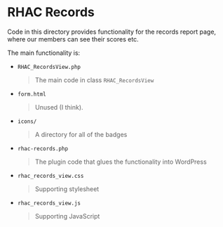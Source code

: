 RHAC Records
============

Code in this directory provides functionality for the records report page,
where our members can see their scores etc.

The main functionality is:

* `RHAC_RecordsView.php`
  > The main code in class `RHAC_RecordsView`
* `form.html`
  > Unused (I think).
* `icons/`
  > A directory for all of the badges
* `rhac-records.php`
  > The plugin code that glues the functionality into WordPress
* `rhac_records_view.css`
  > Supporting stylesheet
* `rhac_records_view.js`
  > Supporting JavaScript
